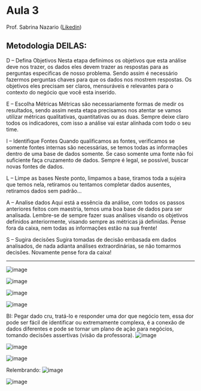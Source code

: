 # Aula 3

Prof. Sabrina Nazario ([Likedin](https://www.linkedin.com/in/sabrina-nazario-7138a822/))

## Metodologia DEILAS:

D – Defina Objetivos
Nesta etapa definimos os objetivos que esta análise deve nos trazer, os dados eles devem trazer as respostas para as perguntas especificas de nosso problema. Sendo assim é necessário fazermos perguntas chaves para que os dados nos mostrem respostas.
Os objetivos eles precisam ser claros, mensuráveis e relevantes para o contexto do negócio que você esta inserido.

E – Escolha Métricas
Métricas são necessariamente formas de medir os resultados, sendo assim nesta etapa precisamos nos atentar se vamos utilizar métricas qualitativas, quantitativas ou as duas.
Sempre deixe claro todos os indicadores, com isso a análise vai estar alinhada com todo o seu time.

I – Identifique Fontes
Quando qualificamos as fontes, verificamos se somente fontes internas são necessárias, se temos todas as informações dentro de uma base de dados somente. Se caso somente uma fonte não foi suficiente faça cruzamento de dados.
Sempre é legal, se possível, buscar novas fontes de dados.

L – Limpe as bases
Neste ponto, limpamos a base, tiramos toda a sujeira que temos nela, retiramos ou tentamos completar dados ausentes, retiramos dados sem padrão...

A – Analise dados
Aqui está a essência da análise, com todos os passos anteriores feitos com maestria, temos uma boa base de dados para ser analisada. Lembre-se de sempre fazer suas análises visando os objetivos definidos anteriormente, visando sempre as métricas já definidas. Pense fora da caixa, nem todas as informações estão na sua frente!

S – Sugira decisões
Sugira tomadas de decisão embasada em dados analisados, de nada adianta análises extraordinárias, se não tomarmos decisões. Novamente pense fora da caixa!

____________________

![image](https://github.com/gvms23/pos-graduacao-bi-analytics/assets/24459642/0c7c82d4-4322-4989-b33a-9d6a951c7048)

![image](https://github.com/gvms23/pos-graduacao-bi-analytics/assets/24459642/21df2b81-1eaf-44e7-b1fb-29646f3c17fc)

![image](https://github.com/gvms23/pos-graduacao-bi-analytics/assets/24459642/a819a211-4da1-4f33-a32e-073a1de49837)

![image](https://github.com/gvms23/pos-graduacao-bi-analytics/assets/24459642/97d82ad1-a96e-45cf-9442-9c04c5aa53d3)

BI: Pegar dado cru, tratá-lo e responder uma dor que negócio tem, essa dor pode ser fácil de identificar ou extremamente complexa, é a conexão de dados diferentes e pode se tornar um plano de ação para negócios, tomando decisões assertivas (visão da professora).
![image](https://github.com/gvms23/pos-graduacao-bi-analytics/assets/24459642/657e76d2-e475-4815-92e1-92aa7d389a7a)

![image](https://github.com/gvms23/pos-graduacao-bi-analytics/assets/24459642/7f8afc1e-3eb9-4698-b0af-aa8387dc9306)

![image](https://github.com/gvms23/pos-graduacao-bi-analytics/assets/24459642/4b2c3479-cc8a-4f24-963d-49c1a795ffef)

Relembrando:
![image](https://github.com/gvms23/pos-graduacao-bi-analytics/assets/24459642/bfee3395-4c9b-43ed-9db5-1061a6b37414)

![image](https://github.com/gvms23/pos-graduacao-bi-analytics/assets/24459642/632655ca-a7f8-4d3d-9419-65b830620976)



